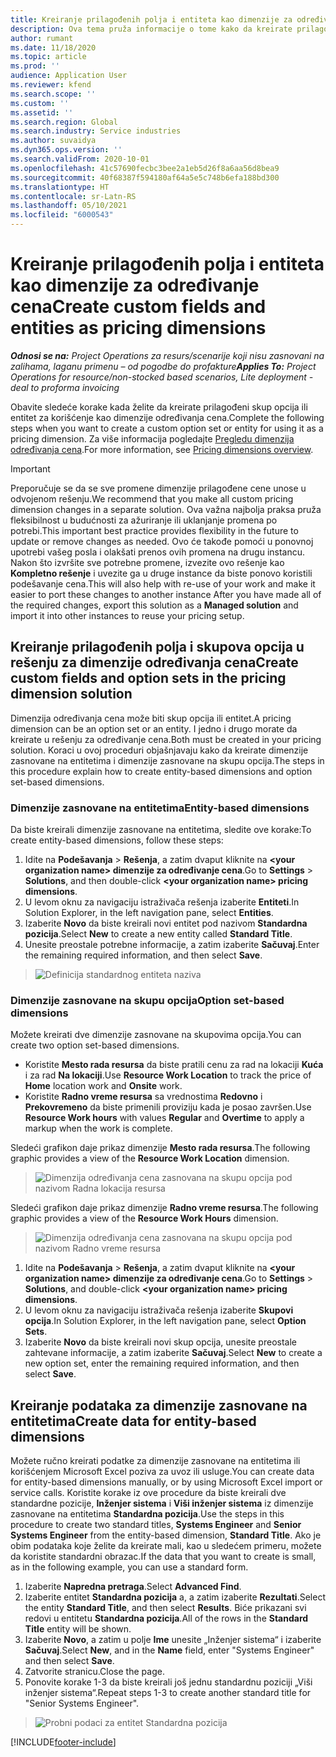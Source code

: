 ```yaml
---
title: Kreiranje prilagođenih polja i entiteta kao dimenzije za određivanje cena
description: Ova tema pruža informacije o tome kako da kreirate prilagođene skupove opcija ili entitete.
author: rumant
ms.date: 11/18/2020
ms.topic: article
ms.prod: ''
audience: Application User
ms.reviewer: kfend
ms.search.scope: ''
ms.custom: ''
ms.assetid: ''
ms.search.region: Global
ms.search.industry: Service industries
ms.author: suvaidya
ms.dyn365.ops.version: ''
ms.search.validFrom: 2020-10-01
ms.openlocfilehash: 41c57690fecbc3bee2a1eb5d26f8a6aa56d8bea9
ms.sourcegitcommit: 40f68387f594180af64a5e5c748b6efa188bd300
ms.translationtype: HT
ms.contentlocale: sr-Latn-RS
ms.lasthandoff: 05/10/2021
ms.locfileid: "6000543"
---
```

# <a name="create-custom-fields-and-entities-as-pricing-dimensions"></a><span data-ttu-id="33514-103">Kreiranje prilagođenih polja i entiteta kao dimenzije za određivanje cena</span><span class="sxs-lookup"><span data-stu-id="33514-103">Create custom fields and entities as pricing dimensions</span></span>

<span data-ttu-id="33514-104">_**Odnosi se na:** Project Operations za resurs/scenarije koji nisu zasnovani na zalihama, laganu primenu – od pogodbe do profakture_</span><span class="sxs-lookup"><span data-stu-id="33514-104">_**Applies To:** Project Operations for resource/non-stocked based scenarios, Lite deployment - deal to proforma invoicing_</span></span>

<span data-ttu-id="33514-105">Obavite sledeće korake kada želite da kreirate prilagođeni skup opcija ili entitet za korišćenje kao dimenzije određivanja cena.</span><span class="sxs-lookup"><span data-stu-id="33514-105">Complete the following steps when you want to create a custom option set or entity for using it as a pricing dimension.</span></span> <span data-ttu-id="33514-106">Za više informacija pogledajte [Pregledu dimenzija određivanja cena](pricing-dimensions-overview.md).</span><span class="sxs-lookup"><span data-stu-id="33514-106">For more information, see [Pricing dimensions overview](pricing-dimensions-overview.md).</span></span>  

> [!IMPORTANT]
> <span data-ttu-id="33514-107">Preporučuje se da se sve promene dimenzije prilagođene cene unose u odvojenom rešenju.</span><span class="sxs-lookup"><span data-stu-id="33514-107">We recommend that you make all custom pricing dimension changes in a separate solution.</span></span> <span data-ttu-id="33514-108">Ova važna najbolja praksa pruža fleksibilnost u budućnosti za ažuriranje ili uklanjanje promena po potrebi.</span><span class="sxs-lookup"><span data-stu-id="33514-108">This important best practice provides flexibility in the future to update or remove changes as needed.</span></span> <span data-ttu-id="33514-109">Ovo će takođe pomoći u ponovnoj upotrebi vašeg posla i olakšati prenos ovih promena na drugu instancu. Nakon što izvršite sve potrebne promene, izvezite ovo rešenje kao **Kompletno rešenje** i uvezite ga u druge instance da biste ponovo koristili podešavanje cena.</span><span class="sxs-lookup"><span data-stu-id="33514-109">This will also help with re-use of your work and make it easier to port these changes to another instance After you have made all of the required changes, export this solution as a **Managed solution** and import it into other instances to reuse your pricing setup.</span></span>

  
## <a name="create-custom-fields-and-option-sets-in-the-pricing-dimension-solution"></a><span data-ttu-id="33514-110">Kreiranje prilagođenih polja i skupova opcija u rešenju za dimenzije određivanja cena</span><span class="sxs-lookup"><span data-stu-id="33514-110">Create custom fields and option sets in the pricing dimension solution</span></span>

<span data-ttu-id="33514-111">Dimenzija određivanja cena može biti skup opcija ili entitet.</span><span class="sxs-lookup"><span data-stu-id="33514-111">A pricing dimension can be an option set or an entity.</span></span> <span data-ttu-id="33514-112">I jedno i drugo morate da kreirate u rešenju za određivanje cena.</span><span class="sxs-lookup"><span data-stu-id="33514-112">Both must be created in your pricing solution.</span></span> <span data-ttu-id="33514-113">Koraci u ovoj proceduri objašnjavaju kako da kreirate dimenzije zasnovane na entitetima i dimenzije zasnovane na skupu opcija.</span><span class="sxs-lookup"><span data-stu-id="33514-113">The steps in this procedure explain how to create entity-based dimensions and option set-based dimensions.</span></span>

### <a name="entity-based-dimensions"></a><span data-ttu-id="33514-114">Dimenzije zasnovane na entitetima</span><span class="sxs-lookup"><span data-stu-id="33514-114">Entity-based dimensions</span></span>
<span data-ttu-id="33514-115">Da biste kreirali dimenzije zasnovane na entitetima, sledite ove korake:</span><span class="sxs-lookup"><span data-stu-id="33514-115">To create entity-based dimensions, follow these steps:</span></span>

1. <span data-ttu-id="33514-116">Idite na **Podešavanja** > **Rešenja**, a zatim dvaput kliknite na **\<your organization name> dimenzije za određivanje cena**.</span><span class="sxs-lookup"><span data-stu-id="33514-116">Go to **Settings** > **Solutions**, and then double-click **\<your organization name> pricing dimensions**.</span></span>
2. <span data-ttu-id="33514-117">U levom oknu za navigaciju istraživača rešenja izaberite **Entiteti**.</span><span class="sxs-lookup"><span data-stu-id="33514-117">In Solution Explorer, in the left navigation pane, select **Entities**.</span></span>
3. <span data-ttu-id="33514-118">Izaberite **Novo** da biste kreirali novi entitet pod nazivom **Standardna pozicija**.</span><span class="sxs-lookup"><span data-stu-id="33514-118">Select **New** to create a new entity called **Standard Title**.</span></span> 
4. <span data-ttu-id="33514-119">Unesite preostale potrebne informacije, a zatim izaberite **Sačuvaj**.</span><span class="sxs-lookup"><span data-stu-id="33514-119">Enter the remaining required information, and then select **Save**.</span></span>

> ![Definicija standardnog entiteta naziva](media/Standard-Title-entity-definition.png)

### <a name="option-set-based-dimensions"></a><span data-ttu-id="33514-121">Dimenzije zasnovane na skupu opcija</span><span class="sxs-lookup"><span data-stu-id="33514-121">Option set-based dimensions</span></span> 
<span data-ttu-id="33514-122">Možete kreirati dve dimenzije zasnovane na skupovima opcija.</span><span class="sxs-lookup"><span data-stu-id="33514-122">You can create two option set-based dimensions.</span></span> 

- <span data-ttu-id="33514-123">Koristite **Mesto rada resursa** da biste pratili cenu za rad na lokaciji **Kuća** i za rad **Na lokaciji**.</span><span class="sxs-lookup"><span data-stu-id="33514-123">Use **Resource Work Location** to track the price of **Home** location work and **Onsite** work.</span></span> 
- <span data-ttu-id="33514-124">Koristite **Radno vreme resursa** sa vrednostima **Redovno** i **Prekovremeno** da biste primenili proviziju kada je posao završen.</span><span class="sxs-lookup"><span data-stu-id="33514-124">Use **Resource Work hours** with values **Regular** and **Overtime** to apply a markup when the work is complete.</span></span>

<span data-ttu-id="33514-125">Sledeći grafikon daje prikaz dimenzije **Mesto rada resursa**.</span><span class="sxs-lookup"><span data-stu-id="33514-125">The following graphic provides a view of the **Resource Work Location** dimension.</span></span> 

> ![Dimenzija određivanja cena zasnovana na skupu opcija pod nazivom Radna lokacija resursa](media/Option-set-PD-called-Resource-Work-Location.png)

<span data-ttu-id="33514-127">Sledeći grafikon daje prikaz dimenzije **Radno vreme resursa**.</span><span class="sxs-lookup"><span data-stu-id="33514-127">The following graphic provides a view of the **Resource Work Hours** dimension.</span></span> 

> ![Dimenzija određivanja cena zasnovana na skupu opcija pod nazivom Radno vreme resursa](media/Option-set-PD-called-Resource-Work-Hours.png)

1. <span data-ttu-id="33514-129">Idite na **Podešavanja** > **Rešenja**, a zatim dvaput kliknite na **\<your organization name> dimenzije za određivanje cena**.</span><span class="sxs-lookup"><span data-stu-id="33514-129">Go to **Settings** > **Solutions**, and double-click  **\<your organization name> pricing dimensions**.</span></span> 
2. <span data-ttu-id="33514-130">U levom oknu za navigaciju istraživača rešenja izaberite **Skupovi opcija**.</span><span class="sxs-lookup"><span data-stu-id="33514-130">In Solution Explorer, in the left navigation pane, select  **Option Sets**.</span></span> 
3. <span data-ttu-id="33514-131">Izaberite **Novo** da biste kreirali novi skup opcija, unesite preostale zahtevane informacije, a zatim izaberite **Sačuvaj**.</span><span class="sxs-lookup"><span data-stu-id="33514-131">Select **New** to create a new option set, enter the remaining required information, and then select **Save**.</span></span>

## <a name="create-data-for-entity-based-dimensions"></a><span data-ttu-id="33514-132">Kreiranje podataka za dimenzije zasnovane na entitetima</span><span class="sxs-lookup"><span data-stu-id="33514-132">Create data for entity-based dimensions</span></span>

<span data-ttu-id="33514-133">Možete ručno kreirati podatke za dimenzije zasnovane na entitetima ili korišćenjem Microsoft Excel poziva za uvoz ili usluge.</span><span class="sxs-lookup"><span data-stu-id="33514-133">You can create data for entity-based dimensions manually, or by using Microsoft Excel import or service calls.</span></span> <span data-ttu-id="33514-134">Koristite korake iz ove procedure da biste kreirali dve standardne pozicije, **Inženjer sistema** i **Viši inženjer sistema** iz dimenzije zasnovane na entitetima **Standardna pozicija**.</span><span class="sxs-lookup"><span data-stu-id="33514-134">Use the steps in this procedure to create two standard titles, **Systems Engineer** and **Senior Systems Engineer** from the entity-based dimension, **Standard Title**.</span></span> <span data-ttu-id="33514-135">Ako je obim podataka koje želite da kreirate mali, kao u sledećem primeru, možete da koristite standardni obrazac.</span><span class="sxs-lookup"><span data-stu-id="33514-135">If the data that you want to create is small, as in the following example, you can use a standard form.</span></span>

1. <span data-ttu-id="33514-136">Izaberite **Napredna pretraga**.</span><span class="sxs-lookup"><span data-stu-id="33514-136">Select **Advanced Find**.</span></span>
2. <span data-ttu-id="33514-137">Izaberite entitet **Standardna pozicija** a, a zatim izaberite **Rezultati**.</span><span class="sxs-lookup"><span data-stu-id="33514-137">Select the entity **Standard Title**, and then select **Results**.</span></span> <span data-ttu-id="33514-138">Biće prikazani svi redovi u entitetu **Standardna pozicija**.</span><span class="sxs-lookup"><span data-stu-id="33514-138">All of the rows in the **Standard Title** entity will be shown.</span></span>
3. <span data-ttu-id="33514-139">Izaberite **Novo**, a zatim u polje **Ime** unesite „Inženjer sistema“ i izaberite **Sačuvaj**.</span><span class="sxs-lookup"><span data-stu-id="33514-139">Select **New**, and in the **Name** field, enter "Systems Engineer" and then select **Save**.</span></span>
4. <span data-ttu-id="33514-140">Zatvorite stranicu.</span><span class="sxs-lookup"><span data-stu-id="33514-140">Close the page.</span></span> 
5. <span data-ttu-id="33514-141">Ponovite korake 1-3 da biste kreirali još jednu standardnu poziciji „Viši inženjer sistema“.</span><span class="sxs-lookup"><span data-stu-id="33514-141">Repeat steps 1-3 to create another standard title for "Senior Systems Engineer".</span></span>

> ![Probni podaci za entitet Standardna pozicija](media/ST-data.png)


[!INCLUDE[footer-include](../includes/footer-banner.md)]